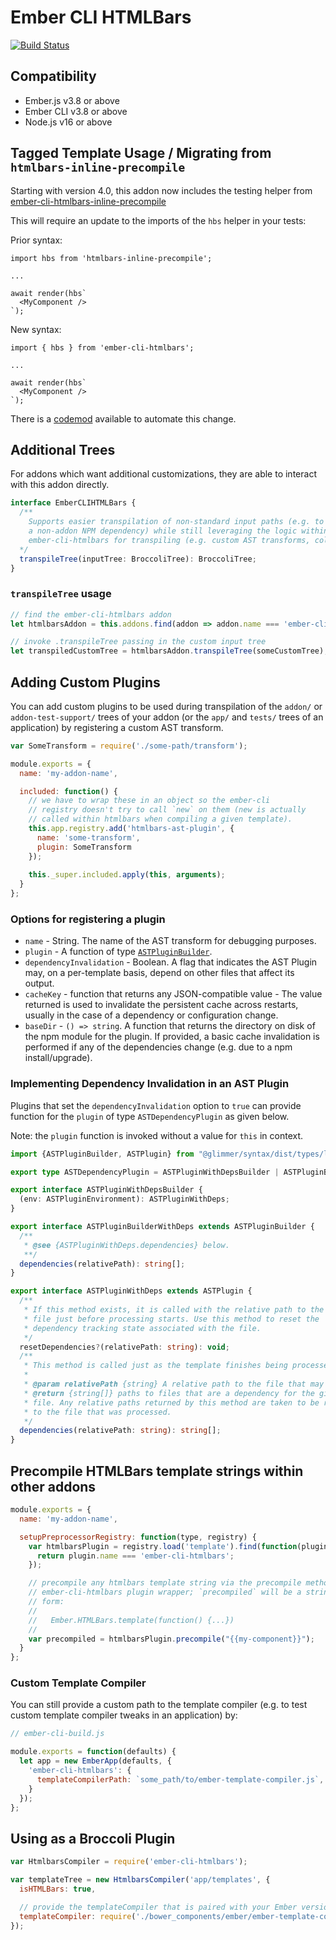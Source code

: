 # Ember CLI HTMLBars

<a href="https://github.com/ember-cli/ember-cli-htmlbars/actions"><img alt="Build Status" src="https://github.com/ember-cli/ember-cli-htmlbars/workflows/CI/badge.svg"></a>

## Compatibility

* Ember.js v3.8 or above
* Ember CLI v3.8 or above
* Node.js v16 or above

## Tagged Template Usage / Migrating from `htmlbars-inline-precompile`

Starting with version 4.0, this addon now includes the testing helper from [ember-cli-htmlbars-inline-precompile](https://github.com/ember-cli/ember-cli-htmlbars-inline-precompile)

This will require an update to the imports of the `hbs` helper in your tests:

Prior syntax:

```
import hbs from 'htmlbars-inline-precompile';

...

await render(hbs`
  <MyComponent />
`);
```

New syntax:

```
import { hbs } from 'ember-cli-htmlbars';

...

await render(hbs`
  <MyComponent />
`);
```

There is a [codemod](https://github.com/ember-codemods/ember-cli-htmlbars-inline-precompile-codemod) available to automate this change.

## Additional Trees

For addons which want additional customizations, they are able to interact with
this addon directly.

```ts
interface EmberCLIHTMLBars {
  /**
    Supports easier transpilation of non-standard input paths (e.g. to transpile
    a non-addon NPM dependency) while still leveraging the logic within
    ember-cli-htmlbars for transpiling (e.g. custom AST transforms, colocation, etc).
  */
  transpileTree(inputTree: BroccoliTree): BroccoliTree;
}
```

### `transpileTree` usage

```js
// find the ember-cli-htmlbars addon
let htmlbarsAddon = this.addons.find(addon => addon.name === 'ember-cli-htmlbars');

// invoke .transpileTree passing in the custom input tree
let transpiledCustomTree = htmlbarsAddon.transpileTree(someCustomTree);
```

## Adding Custom Plugins

You can add custom plugins to be used during transpilation of the `addon/` or
`addon-test-support/` trees of your addon (or the `app/` and `tests/` trees of an application)
by registering a custom AST transform.

```js
var SomeTransform = require('./some-path/transform');

module.exports = {
  name: 'my-addon-name',

  included: function() {
    // we have to wrap these in an object so the ember-cli
    // registry doesn't try to call `new` on them (new is actually
    // called within htmlbars when compiling a given template).
    this.app.registry.add('htmlbars-ast-plugin', {
      name: 'some-transform',
      plugin: SomeTransform
    });
    
    this._super.included.apply(this, arguments);
  }
};
```

### Options for registering a plugin

* `name` - String. The name of the AST transform for debugging purposes.
* `plugin` - A function of type [`ASTPluginBuilder`](https://github.com/glimmerjs/glimmer-vm/blob/v0.83.1/packages/@glimmer/syntax/lib/parser/tokenizer-event-handlers.ts#L314-L320).
* `dependencyInvalidation` - Boolean. A flag that indicates the AST Plugin may, on a per-template basis, depend on other files that affect its output.
* `cacheKey` - function that returns any JSON-compatible value - The value returned is used to invalidate the persistent cache across restarts, usually in the case of a dependency or configuration change.
* `baseDir` - `() => string`. A function that returns the directory on disk of the npm module for the plugin. If provided, a basic cache invalidation is performed if any of the dependencies change (e.g. due to a npm install/upgrade).

### Implementing Dependency Invalidation in an AST Plugin

Plugins that set the `dependencyInvalidation` option to `true` can provide function for the `plugin` of type `ASTDependencyPlugin` as given below.

Note: the `plugin` function is invoked without a value for `this` in context.

```ts
import {ASTPluginBuilder, ASTPlugin} from "@glimmer/syntax/dist/types/lib/parser/tokenizer-event-handlers";

export type ASTDependencyPlugin = ASTPluginWithDepsBuilder | ASTPluginBuilderWithDeps;

export interface ASTPluginWithDepsBuilder {
  (env: ASTPluginEnvironment): ASTPluginWithDeps;
}

export interface ASTPluginBuilderWithDeps extends ASTPluginBuilder {
  /**
   * @see {ASTPluginWithDeps.dependencies} below.
   **/
  dependencies(relativePath): string[];
}

export interface ASTPluginWithDeps extends ASTPlugin {
  /**
   * If this method exists, it is called with the relative path to the current
   * file just before processing starts. Use this method to reset the
   * dependency tracking state associated with the file.
   */
  resetDependencies?(relativePath: string): void;
  /**
   * This method is called just as the template finishes being processed.
   *
   * @param relativePath {string} A relative path to the file that may have dependencies.
   * @return {string[]} paths to files that are a dependency for the given
   * file. Any relative paths returned by this method are taken to be relative
   * to the file that was processed.
   */
  dependencies(relativePath: string): string[];
}
```

## Precompile HTMLBars template strings within other addons

```javascript
module.exports = {
  name: 'my-addon-name',

  setupPreprocessorRegistry: function(type, registry) {
    var htmlbarsPlugin = registry.load('template').find(function(plugin) {
      return plugin.name === 'ember-cli-htmlbars';
    });

    // precompile any htmlbars template string via the precompile method on the
    // ember-cli-htmlbars plugin wrapper; `precompiled` will be a string of the
    // form:
    //
    //   Ember.HTMLBars.template(function() {...})
    //
    var precompiled = htmlbarsPlugin.precompile("{{my-component}}");
  }
};
```

### Custom Template Compiler

You can still provide a custom path to the template compiler (e.g. to test
custom template compiler tweaks in an application) by:

```js
// ember-cli-build.js

module.exports = function(defaults) {
  let app = new EmberApp(defaults, {
    'ember-cli-htmlbars': {
      templateCompilerPath: `some_path/to/ember-template-compiler.js`,
    }
  });
};
```

## Using as a Broccoli Plugin

```javascript
var HtmlbarsCompiler = require('ember-cli-htmlbars');

var templateTree = new HtmlbarsCompiler('app/templates', {
  isHTMLBars: true,

  // provide the templateCompiler that is paired with your Ember version
  templateCompiler: require('./bower_components/ember/ember-template-compiler')
});
```
